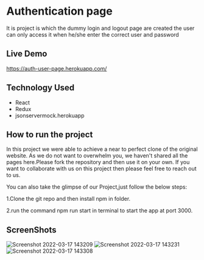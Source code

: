 
# Authentication page

It is project is which the dummy login and logout page are created the 
user can only access it when he/she enter 
the correct user and password

## Live Demo

https://auth-user-page.herokuapp.com/

## Technology Used

 - React 
 - Redux
 - jsonservermock.herokuapp

## How to run the project

In this project we were able to achieve a near to perfect clone of the original website. As we do not want to overwhelm you, we haven't shared all the pages here.Please fork the repository and then use it on your own. If you want to collaborate with us on this project then please feel free to reach out to us.

You can also take the glimpse of our Project,just follow the below steps:

1.Clone the git repo and then install npm in folder.

2.run the command npm run start in terminal to start the app at port 3000.

## ScreenShots
![Screenshot 2022-03-17 143209](https://user-images.githubusercontent.com/97031223/158776087-d6205a53-63dc-4efa-808d-f428b0357b75.png)
![Screenshot 2022-03-17 143231](https://user-images.githubusercontent.com/97031223/158776209-09d7096d-fe9f-48b1-b24e-b860ad67debe.png)
![Screenshot 2022-03-17 143308](https://user-images.githubusercontent.com/97031223/158776423-c9bd49cd-9126-48dd-bf0f-1ba991fed03f.png)
